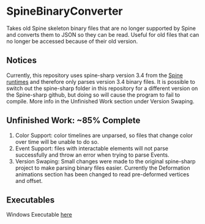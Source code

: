 # SpineBinaryConverter
Takes old Spine skeleton binary files that are no longer supported by Spine and converts them to JSON so they can be read. Useful for old files that can no longer be accessed because of their old version.

## Notices
Currently, this repository uses spine-sharp version 3.4 from the [Spine runtimes](https://github.com/EsotericSoftware/spine-runtimes ) and therefore only parses version 3.4 binary files. It is possible to switch out the spine-sharp folder in this repository for a different version on the Spine-sharp github, but doing so will cause the program to fail to compile. More info in the Unfinished Work section under Version Swaping.



## Unfinished Work: ~85% Complete
  1. Color Support: color timelines are unparsed, so files that change color over time will be unable to do so.
  2. Event Support: files with interactable elements will not parse successfully and throw an error when trying to parse Events.
  3. Version Swaping: Small changes were made to the original spine-sharp project to make parsing binary files easier.  Currently the Deformation animations section has been changed to read pre-deformed vertices and offset.  
  
## Executables
  Windows Executable [here](https://github.com/PeterMoras/SpineBinaryConverter/releases/latest)
